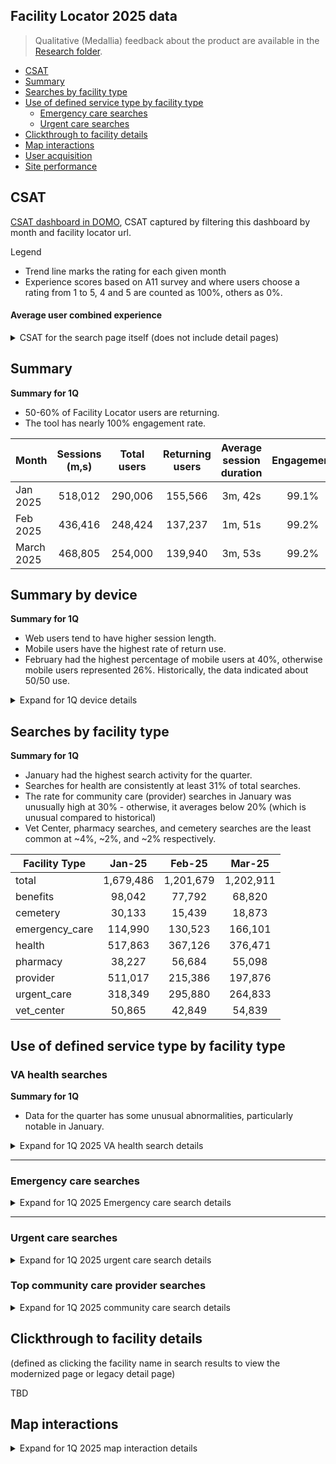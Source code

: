 ## Facility Locator 2025 data

> Qualitative (Medallia) feedback about the product are available in the [Research folder](https://github.com/department-of-veterans-affairs/va.gov-team/blob/master/products/facilities/facility-locator/research/2024-medallia-feedback.md).
> 
- [CSAT](#csat)
- [Summary](#summary)
- [Searches by facility type ](#searches-by-facility-type)
- [Use of defined service type by facility type](#use-of-defined-service-type-by-facility-type)
  - [Emergency care searches](#emergency-care-searches)
  - [Urgent care searches](#urgent-care-searches)
- [Clickthrough to facility details](#clickthrough-to-facility-details)
- [Map interactions](#map-interactions)
- [User acquisition](#user-acquisition)
- [Site performance](#site-performance)

## CSAT 
[CSAT dashboard in DOMO](https://va-gov.domo.com/page/1545882322), CSAT captured by filtering this dashboard by month and facility locator url. 

Legend 
- Trend line marks the rating for each given month
- Experience scores based on A11 survey and where users choose a rating from 1 to 5, 4 and 5 are counted as 100%, others as 0%. 

#### Average user combined experience

<details>
	<summary> CSAT for the search page itself (does not include detail pages) </summary>

![image](https://github.com/user-attachments/assets/17164b73-9a08-4c82-9e88-04aa4509cf0f)


</details>

## Summary

**Summary for 1Q**
- 50-60% of Facility Locator users are returning.
- The tool has nearly 100% engagement rate.
 

| 	 Month 	 | 	 Sessions (m,s)	 | 	 Total users 	 | 	 Returning users 	 | 	Average session duration	 | 	Engagement	 | 
 |	---	|	:---:	|	:---:|	:---:	|:---:	|	:---:	|	
 | 	Jan 2025	 | 	 518,012 	 | 	 290,006 	 | 	 155,566 	 | 	3m, 42s	 | 	99.1%	 | 
 | 	Feb 2025	 | 	 436,416 	 | 	 248,424 	 | 	 137,237 	 | 	1m, 51s	 | 	99.2%	 | 
 | 	March 2025	 | 	 468,805 	 | 	 254,000 	 | 	 139,940 	 | 	3m, 53s	 | 	99.2%	 | 
## Summary by device


**Summary for 1Q**
- Web users tend to have higher session length.
- Mobile users have the highest rate of return use.
- February had the highest percentage of mobile users at 40%, otherwise mobile users represented 26%. Historically, the data indicated about 50/50 use. 

<details>
	<summary> Expand for 1Q device details</summary>
	
January 2025
	
|	Device	|	 Sessions 	|	Engagement rate	|	Average session duration	|	 Total users 	|	 Returning users 	|
 |	---	|	:---:	|	:---:|	:---:	|:---:	|	:---:	|
 |	Web	|	 378,576 	|	98.6%	|	4m, 29s	|	 165,467 	|	 100,746 	|
|	Mobile	|	 137,199 	|	99.5%	|	1 m, 29s	|	 116,427 	|	 51,706 	|
|	Tablet 	|	 5,687 	|	100.0%	|	2m, 33s	|	 5,072 	|	2,163	|
|	Total	|	 521,462 	|	 99.4% ave 	|	2 m, 50 s 	|	 286,966 	|	 154,615 	|

February 2025


|	Device	|	 Sessions 	|	Engagement rate	|	Average session duration	|	 Total users 	|	 Returning users 	|
 |	---	|	:---:	|	:---:|	:---:	|:---:	|	:---:	|
 |	Web	|	 316,633 	|	99.2%	|	4m, 50s	|	 143,968 	|	 90,621 	|
|	Mobile	|	 117,085 	|	99.1%	|	1m 22s	|	 97,903 	|	 89,861 	|
|	Tablet 	|	 4,848 	|	99.2%	|	2m, 14s	|	 4,363 	|	 1,939 	|
|	Total	|	 438,566 	|	 99.2% ave 	|	2m, 50s 	|	 246,234 	 |   	 182,421 	|

March 2025
|	Device	|	 Sessions 	|	Engagement rate	|	Average session duration	|	 Total users 	|	 Returning users 	|
 |	---	|	:---:	|	:---:|	:---:	|:---:	|	:---:	|
|	Web	|	 344,434 	|	98.9%	|	2m, 14s	|	 150,587 	|	 93,623 	|
|	Mobile	|	 122,301 	|	99.7%	|	44s	|	 102,200 	|	 45,814 	|
|	Tablet 	|	 4,624 	|	97.2%	|	1 m, 40s	|	 4,009 	|	1,846	|
|	Total	|	 471,359 	|	 98.6% ave 	|	1 m, 33s 	|	 256,796 	|	 141,283 	|



</details>



## Searches by facility type 

**Summary for 1Q**
- January had the highest search activity for the quarter.
- Searches for health are consistently at least 31% of total searches.
- The rate for community care (provider) searches in January was unusually high at 30% - otherwise, it averages below 20% (which is unusual compared to historical)
- Vet Center, pharmacy searches, and cemetery searches are the least common at ~4%, ~2%, and ~2% respectively. 


|	Facility Type	|	Jan-25	|	Feb-25	|	Mar-25	|
|	---	|	:---:	|	:---:|	:---:	|
|	total 	|	 1,679,486 	 | 	 1,201,679 	 | 	 1,202,911 	|
|	benefits	|	 98,042 	 | 	 77,792 	 | 	 68,820 	|
|	cemetery	|	 30,133 	 | 	 15,439 	 | 	 18,873 	|
|	emergency_care	|	 114,990 	 | 	 130,523 	 | 	 166,101 	|
|	health	|	 517,863 	 | 	 367,126 	 | 	 376,471 	|
|	pharmacy	|	 38,227 	 | 	 56,684 	 | 	 55,098 	|
|	provider	|	 511,017 	 | 	 215,386 	 | 	 197,876 	|
|	urgent_care	|	 318,349 	 | 	 295,880 	 | 	 264,833 	|
|	vet_center	|	 50,865 	 | 	 42,849 	 | 	 54,839 	|
 
## Use of defined service type by facility type

### VA health searches

**Summary for 1Q**
- Data for the quarter has some unusual abnormalities, particularly notable in January.

<details>
	<summary> Expand for 1Q 2025 VA health search details</summary>
	
 | 	 Facility Type 	 | 	 Facility Service Type 	 | 	 Jan 2025 events 	 | 	 Feb 2025 events 	 | 	 Mar 2025 events 	 | 
|	---	|	---|:---:|	:---:	|:---:	|
 | 	 health 	 | 		 | 	 323,231 	 | 	 253,870 	 | 	 249,692 	 | 
 | 	 health 	 | 	 (not set) 	 | 	 46,243 	 | 	 10,834 	 | 	 7,310 	 | 
 | 	 health 	 | 	 Audiology 	 | 	 7,963 	 | 	 1,234 	 | 	 10,854 	 | 
 | 	 health 	 | 	 Cardiology 	 | 	 2,965 	 | 	 634 	 | 	 4,568 	 | 
 | 	 health 	 | 	 CaregiverSupport 	 | 	 577 	 | 	 1,603 	 | 	 1,045 	 | 
 | 	 health 	 | 	 Covid19Vaccine 	 | 	 94 	 | 	 205 	 | 	 112 	 | 
 | 	 health 	 | 	 Dental 	 | 	 37,294 	 | 	 22,489 	 | 	 16,989 	 | 
 | 	 health 	 | 	 DentalServices 	 | 	 1,082 	 | 	 -   	 | 	 -   	 | 
 | 	 health 	 | 	 Dermatology 	 | 	 1,418 	 | 	 617 	 | 	 1,942 	 | 
 | 	 health 	 | 	 EmergencyCare 	 | 	 2,555 	 | 	 2,070 	 | 	 5,090 	 | 
 | 	 health 	 | 	 Gastroenterology 	 | 	 1,436 	 | 	 1,586 	 | 	 615 	 | 
 | 	 health 	 | 	 Gynecology 	 | 	 -   	 | 	 149 	 | 	 989 	 | 
 | 	 health 	 | 	 MentalHealth 	 | 	 10,071 	 | 	 12,941 	 | 	 5,465 	 | 
 | 	 health 	 | 	 MentalHealthCare 	 | 	 2,592 	 | 	 653 	 | 	 131 	 | 
 | 	 health 	 | 	 Nutrition 	 | 	 1,174 	 | 	 74 	 | 	 1,715 	 | 
 | 	 health 	 | 	 Ophthalmology 	 | 	 2,796 	 | 	 447 	 | 	 821 	 | 
 | 	 health 	 | 	 Optometry 	 | 	 6,303 	 | 	 4,514 	 | 	 3,318 	 | 
 | 	 health 	 | 	 Orthopedics 	 | 	 9,808 	 | 	 1,771 	 | 	 1,250 	 | 
 | 	 health 	 | 	 Podiatry 	 | 	 1,940 	 | 	 913 	 | 	 989 	 | 
 | 	 health 	 | 	 PrimaryCare 	 | 	 44,116 	 | 	 46,130 	 | 	 47,846 	 | 
 | 	 health 	 | 	 UrgentCare 	 | 	 2,219 	 | 	 2,442 	 | 	 10,238 	 | 
 | 	 health 	 | 	 Urology 	 | 	 1,473 	 | 	 186 	 | 	 3,954 	 | 
 | 	 health 	 | 	 WomensHealth 	 | 	 8,336 	 | 	 38 	 | 	 467 	 | 
 | 	 health 	 | 	 allVAhealthservices 	 | 	 2,182 	 | 	 1,734 	 | 	 1,082 	 | 
</details>

---

### Emergency care searches 


<details>
	<summary> Expand for 1Q 2025 Emergency care search details</summary>
	
| 	 Facility Type 	 | 	 Facility Service Type 	 | 	 Jan 2025 events 	 | 	 Feb 2025 events 	 | 	 Mar 2025 events 	 | 
|	---	|	---|:---:|	:---:	|:---:	|
 | 	 emergency_care 	 | 	 AllEmergencyCare 	 | 	 2,312 	 | 	 4,251 	 | 	 5,986 	 | 
 | 	 emergency_care 	 | 	 EmergencyCare 	 | 	 4,197 	 | 	 4,942 	 | 	 6,396 	 | 
 | 	 emergency_care 	 | 	 NonVAEmergencyCare 	 | 	 3,676 	 | 	 2,778 	 | 	 1,958 	 | 
</details>

---


	
### Urgent care searches 


<details>
	<summary> Expand for 1Q 2025 urgent care search details</summary>
	
| 	 Facility Type 	 | 	 Facility Service Type 	 | 	 Jan 2025 events 	 | 	 Feb 2025 events 	 | 	 Mar 2025 events 	 | 
|	---	|	---|:---:|	:---:	|:---:	|
 | 	 urgent_care 	 | 	 (not set) 	 | 	 2,220 	 | 	 579 	 | 	 615 	 | 
 | 	 urgent_care 	 | 	 AllUrgentCare 	 | 	 9,920 	 | 	 22,172 	 | 	 7,421 	 | 
 | 	 urgent_care 	 | 	 NonVAUrgentCare 	 | 	 27,206 	 | 	 15,571 	 | 	 14,748 	 | 
 | 	 urgent_care 	 | 	 UrgentCare 	 | 	 9,957 	 | 	 9,510 	 | 	 7,869 	 | 

</details>

### Top community care provider searches


<details>
	<summary> Expand for 1Q 2025 community care search details</summary>
	
 | 	 Facility Type 	 | 	 Facility Service Type 	 | 	 Jan 2025 events 	 | 	 Feb 2025 events 	 | 	 Mar 2025 events 	 | 
|	---	|	---|:---:|	:---:	|:---:	|
 | 	 provider 	 | 	 In Home Supportive Care 	 | 	 99,628 	 | 	 20,494 	 | 	 15,197 	 | 	 135,319 
 | 	 provider 	 | 	 Dentist 	 | 	 13,293 	 | 	 9,491 	 | 	 7,274 	 | 	 30,058 
 | 	 provider 	 | 	 Home Health 	 | 	 4,662 	 | 	 10,591 	 | 	 11,152 	 | 	 26,405 
 | 	 provider 	 | 	 Dentist - General Practice 	 | 	 11,341 	 | 	 5,761 	 | 	 7,850 	 | 	 24,952 
 | 	 provider 	 | 	 Clinic/Center - Primary Care 	 | 	 9,769 	 | 	 10,124 	 | 	 3,823 	 | 	 23,716 
 | 	 provider 	 | 	 Optometrist 	 | 	 6,265 	 | 	 7,271 	 | 	 7,999 	 | 	 21,535 
 | 	 provider 	 | 	 Chiropractor 	 | 	 7,160 	 | 	 5,594 	 | 	 5,914 	 | 	 18,668 
 | 	 provider 	 | 	 Dermatology - Clinical & Laboratory Dermatological Immunology 	 | 	 16,316 	 | 	 -   	 | 	 -   	 | 	 16,316 
 | 	 provider 	 | 	 Clinic/Center - Urgent Care 	 | 	 6,545 	 | 	 5,855 	 | 	 1,232 	 | 	 13,632 
 | 	 provider 	 | 	 Nurse Practitioner - Primary Care 	 | 	 7,067 	 | 	 3,412 	 | 	 2,481 	 | 	 12,960 
 | 	 provider 	 | 	 Massage Therapist 	 | 	 4,717 	 | 	 3,616 	 | 	 4,456 	 | 	 12,789 
 | 	 provider 	 | 	 Dentist - Dental Public Health 	 | 	 6,413 	 | 	 2,685 	 | 	 2,182 	 | 	 11,280 
 | 	 provider 	 | 	 Audiologist 	 | 	 3,673 	 | 	 3,059 	 | 	 3,880 	 | 	 10,612 

</details>


</details>

## Clickthrough to facility details
(defined as clicking the facility name in search results to view the modernized page or legacy detail page)

TBD

## Map interactions

<details>
	<summary> Expand for 1Q 2025 map interaction details</summary>
	
|	Event name	|	DataLayer Event Name	|	 Jan 2025 events 	 | 	 Feb 2025 events 	 | 	 March 2025 events 	 | 
|	---	|	---|:---:|	:---:	|:---:	|
|	facility_locator_map	|	fl-search	|	 938,246 	 | 	 800,037 	 | 	 844,679 	 | 
|	facility_locator_map	|	fl-map-pin-click	|	 35,614 	 | 	 36,752 	 | 	 48,257 	 | 
|	facility_locator_map	|	fl-search	|	 1,698,041 	 | 	 1,212,269 	 | 	 1,216,018 	 | 
|	facility_locator_map	|	fl-map-zoom-in	|	 228,566 	 | 	 182,399 	 | 	 220,643 	 | 
|	facility_locator_map	|	fl-map-zoom-out	|	 181,056 	 | 	 146,354 	 | 	 193,753 	 | 
|	search_results_click	|	fl-results-click	|	 217,098 	 | 	 192,916 	 | 	 232,311 	 | 
|	search_results_view	|	fl-search-results	|	 987,266 	 | 	 851,708 	 | 	 901,213 	 | 
| use of search geolocation | | 56,859 | 46,059 | 46,768 |

</details>


	

